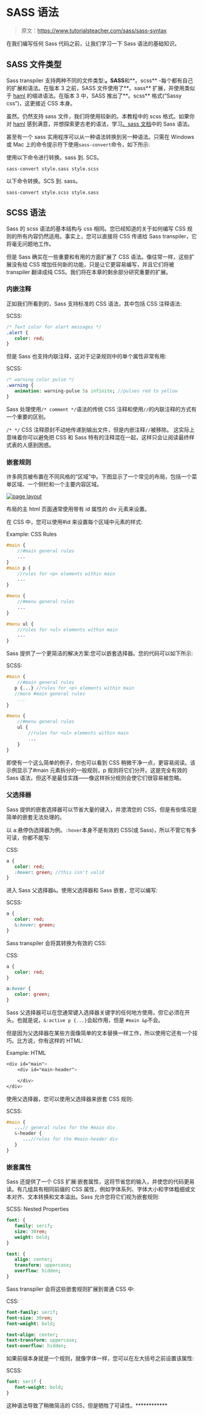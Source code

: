 # SASS 语法

> 原文：<https://www.tutorialsteacher.com/sass/sass-syntax>

在我们编写任何 Sass 代码之前，让我们学习一下 Sass 语法的基础知识。

## SASS 文件类型

Sass transpiler 支持两种不同的文件类型:**。SASS**和**。scss** -每个都有自己的扩展和语法。在版本 3 之前，SASS 文件使用了**。sass** 扩展，并使用类似于 [haml](http://haml.info) 的缩进语法。在版本 3 中，SASS 推出了**。scss** 格式(“Sassy css”)，这更接近 CSS 本身。

虽然。仍然支持 sass 文件，我们将使用较新的。本教程中的 scss 格式。如果你对 [haml](http://haml.info) 感到满意，并想探索更古老的语法，学习[。sass 文档](http://sass-lang.com/documentation/file.INDENTED_SYNTAX.html)中的 Sass 语法。

甚至有一个 sass 实用程序可以从一种语法转换到另一种语法。只需在 Windows 或 Mac 上的命令提示符下使用`sass-convert`命令，如下所示:

使用以下命令进行转换。sass 到. SCS。

`sass-convert style.sass style.scss`

以下命令转换。SCS 到. sass。

`sass-convert style.scss style.sass`

## SCSS 语法

Sass 的 scss 语法的基本结构与 css 相同。您已经知道的关于如何编写 CSS 规则的所有内容仍然适用。事实上，您可以直接将 CSS 传递给 Sass transpiler，它将毫无问题地工作。

但是 Sass 确实在一些重要和有用的方面扩展了 CSS 语法。像往常一样，这些扩展没有给 CSS 增加任何新的功能，只是让它更容易编写，并且它们将被 transpiler 翻译成纯 CSS。我们将在本章的剩余部分研究重要的扩展。

### 内嵌注释

正如我们所看到的，Sass 支持标准的 CSS 语法，其中包括 CSS 注释语法:

SCSS: 

```sass
/* Text color for alert messages */
.alert { 
   color: red;
} 
```

但是 Sass 也支持内联注释，这对于记录规则中的单个属性非常有用:

SCSS: 

```sass
/* warning color pulse */
.warning {
   animation: warning-pulse 5s infinite; //pulses red to yellow
} 
```

Sass 处理使用`/* comment */`语法的传统 CSS 注释和使用`//`的内联注释的方式有一个重要的区别。

`/* */` CSS 注释原封不动地传递到输出文件，但是内嵌注释`//`被移除。 这实际上意味着你可以避免把 CSS 和 Sass 特有的注释混在一起，这样只会让阅读最终样式表的人感到困惑。

### 嵌套规则

许多网页被布置在不同风格的“区域”中。下图显示了一个常见的布局，包括一个菜单区域、一个侧栏和一个主要内容区域。

[![page layout](img/32460a74017ab266d717e268f5b4d92d.png)](../../Content/images/sass/page-layout.png)

布局的主 html 页面通常使用带有 id 属性的 div 元素来设置。

在 CSS 中，您可以使用#id 来设置每个区域中元素的样式:

Example: CSS Rules 

```sass
#main {
    //#main general rules
    ...  
} 
#main p {
    //rules for <p> elements within main
    ...  
} 

#menu {
    //#menu general rules
    ...  
} 

#menu ul {
    //rules for <ul> elements within main
    ...
} 
```

Sass 提供了一个更简洁的解决方案:您可以嵌套选择器。您的代码可以如下所示:

SCSS: 

```sass
#main {
    //#main general rules
   p {...} //rules for <p> elements within main
   //more #main general rules
    ...
}

#menu {
    //#menu general rules
    ul {
        //rules for <ul> elements within main
        ...
    } 
} 
```

即使有一个这么简单的例子，你也可以看到 CSS 稍微干净一点，更容易阅读。该示例显示了#main 元素拆分的一般规则，p 规则将它们分开。这是完全有效的 Sass 语法，但这不是最佳实践——像这样拆分规则会使它们很容易被忽略。

### 父选择器

Sass 提供的嵌套选择器可以节省大量的键入，并澄清您的 CSS，但是有些情况是简单的嵌套无法处理的。

以 a:悬停伪选择器为例。`:hover`本身不是有效的 CSS(或 Sass)，所以不管它有多可读，你都不能写:

CSS: 

```sass
a {
   color: red;
   :hover: green; //this isn't valid
} 
```

进入 Sass 父选择器`&`。使用父选择器和 Sass 嵌套，您可以编写:

SCSS: 

```sass
a {
   color: red;
   &:hover: green;
} 
```

Sass transpiler 会将其转换为有效的 CSS:

CSS: 

```sass
a {
   color: red;
}

a:hover {
   color: green;
} 
```

Sass 父选择器可以在您通常键入选择器关键字的任何地方使用，但它必须在开头。也就是说，`&:active p {...}`会起作用，但是 `#main &p`不会。

但是因为父选择器在某些方面像简单的文本替换一样工作，所以使用它还有一个技巧。比方说，你有这样的 HTML:

Example: HTML 

```sass
<div id="main">
    <div id="main-header">

    </div>
</div>
```

使用父选择器，您可以使用父选择器来嵌套 CSS 规则:

SCSS: 

```sass
#main {
   ...// general rules for the #main div
   &-header {
      ...//rules for the #main-header div
   }
} 
```

### 嵌套属性

Sass 还提供了一个 CSS 扩展:嵌套属性，这将节省您的输入，并使您的代码更易读。有几组具有相同前缀的 CSS 属性，例如字体系列、字体大小和字体粗细或文本对齐、文本转换和文本溢出。Sass 允许您将它们视为嵌套规则:

SCSS: Nested Properties 

```sass
font: {
   family: serif;
   size: 30rem;
   weight: bold;
}

text: {
   align: center;
   transform: uppercase;
   overflow: hidden;
} 
```

Sass transpiler 会将这些嵌套规则扩展到普通 CSS 中:

CSS: 

```sass
font-family: serif;
font-size: 30rem;
font-weight: bold;

text-align: center;
text-transform: uppercase;
text-overflow: hidden; 
```

如果前缀本身就是一个规则，就像字体一样，您可以在左大括号之前设置该属性:

SCSS: 

```sass
font: serif {
   font-weight: bold;
} 
```

这种语法导致了稍微简洁的 CSS，但是牺牲了可读性。************